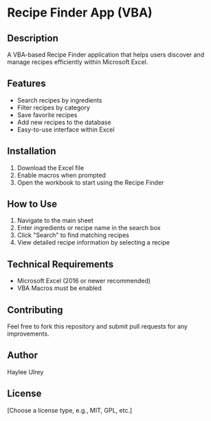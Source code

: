 # Recipe Finder App (VBA)

## Description
A VBA-based Recipe Finder application that helps users discover and manage recipes efficiently within Microsoft Excel.

## Features
- Search recipes by ingredients
- Filter recipes by category
- Save favorite recipes
- Add new recipes to the database
- Easy-to-use interface within Excel

## Installation
1. Download the Excel file
2. Enable macros when prompted
3. Open the workbook to start using the Recipe Finder

## How to Use
1. Navigate to the main sheet
2. Enter ingredients or recipe name in the search box
3. Click "Search" to find matching recipes
4. View detailed recipe information by selecting a recipe

## Technical Requirements
- Microsoft Excel (2016 or newer recommended)
- VBA Macros must be enabled

## Contributing
Feel free to fork this repository and submit pull requests for any improvements.

## Author
Haylee Ulrey

## License
[Choose a license type, e.g., MIT, GPL, etc.] 